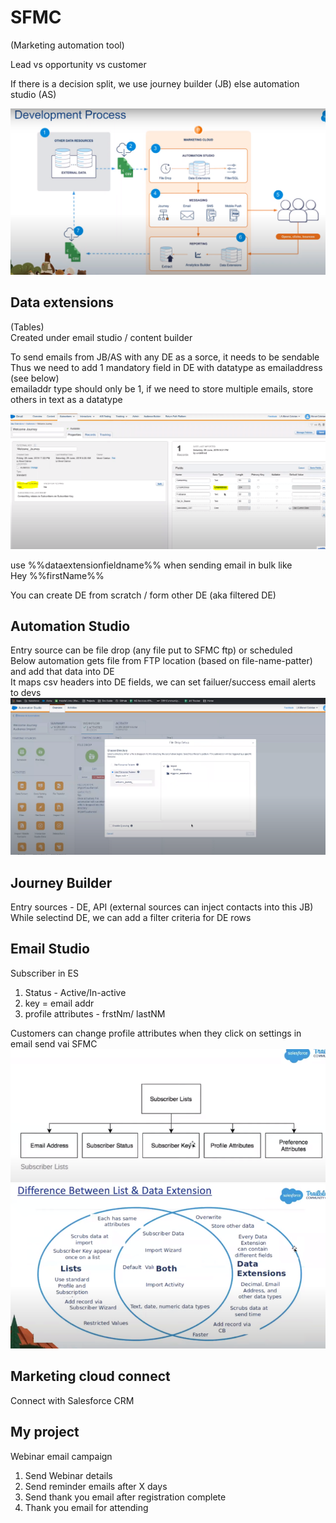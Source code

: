 # SFMC
(Marketing automation tool)

Lead vs opportunity vs customer  

If there is a decision split, we use journey builder (JB) else automation studio (AS)  

![alt text](PNG/Dev-process.PNG "Title")   

## Data extensions
(Tables)  
Created under email studio / content builder  

To send emails from JB/AS with any DE as a sorce, it needs to be sendable  
Thus we need to add 1 mandatory field in DE with datatype as emailaddress (see below)  
emailaddr type should only be 1, if we need to store multiple emails, store others in text as a datatype

![alt text](PNG/DE1.PNG "Title")  

use %%dataextensionfieldname%% when sending email in bulk like  
Hey %%firstName%%  

You can create DE from scratch / form other DE (aka filtered DE)

## Automation Studio  
Entry source can be file drop (any file put to SFMC ftp) or scheduled  
Below automation gets file from FTP location (based on file-name-patter) and add that data into DE  
It maps csv headers into DE fields, we can set failuer/success email alerts to devs
![alt text](PNG/AS1.PNG "Title")  

## Journey Builder
Entry sources - DE, API (external sources can inject contacts into this JB)  
While selectind DE, we can add a filter criteria for DE rows

## Email Studio  
Subscriber in ES  
1. Status - Active/In-active
2. key = email addr
3. profile attributes - frstNm/ lastNM  

Customers can change profile attributes when they click on settings in email send vai SFMC
![alt text](PNG/ES1.PNG "Title") 
![alt text](PNG/ES2.PNG "Title") 

## Marketing cloud connect
Connect with Salesforce CRM

## My project
Webinar email campaign  
1. Send Webinar details
2. Send reminder emails after X days
3. Send thank you email after registration complete
4. Thank you email for attending
